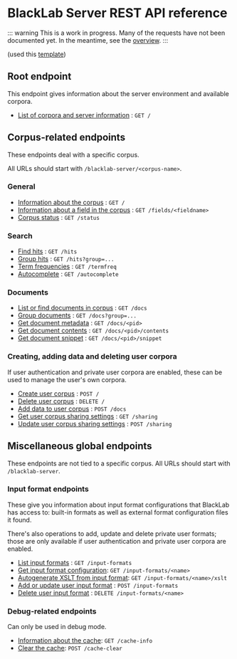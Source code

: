 # BlackLab Server REST API reference

::: warning
This is a work in progress. Many of the requests have not been documented yet. In the meantime, see the [overview](../overview.md).
:::

(used this [template](https://github.com/jamescooke/restapidocs/tree/master/examples))

## Root endpoint

This endpoint gives information about the server environment and available corpora.

* [List of corpora and server information](get.md) : `GET /`


## Corpus-related endpoints

These endpoints deal with a specific corpus.

All URLs should start with `/blacklab-server/<corpus-name>`.

### General

* [Information about the corpus](corpus/get.md) : `GET /`
* [Information about a field in the corpus](corpus/fields/fieldname/get.md) : `GET /fields/<fieldname>`
* [Corpus status](corpus/status/get.md) : `GET /status`

### Search

* [Find hits](corpus/hits/get.md) : `GET /hits`
* [Group hits](corpus/hits-grouped/get.md) : `GET /hits?group=...`
* [Term frequencies](corpus/termfreq/get.md) : `GET /termfreq`
* [Autocomplete](corpus/autocomplete/get.md) : `GET /autocomplete`

### Documents

* [List or find documents in corpus](corpus/docs/get.md) : `GET /docs`
* [Group documents](corpus/docs/get.md) : `GET /docs?group=...`
* [Get document metadata](corpus/docs/pid/get.md) : `GET /docs/<pid>`
* [Get document contents](corpus/docs/pid/contents/get.md) : `GET /docs/<pid>/contents`
* [Get document snippet](corpus/docs/pid/snippet/get.md) : `GET /docs/<pid>/snippet`

### Creating, adding data and deleting user corpora

If user authentication and private user corpora are enabled, these can be used to manage the user's own corpora.

* [Create user corpus](corpus/post.md) : `POST /`
* [Delete user corpus](corpus/delete.md) : `DELETE /`
* [Add data to user corpus](corpus/docs/post.md) : `POST /docs`
* [Get user corpus sharing settings](corpus/sharing/get.md) : `GET /sharing`
* [Update user corpus sharing settings](corpus/sharing/post.md) : `POST /sharing`

## Miscellaneous global endpoints

These endpoints are not tied to a specific corpus.  All URLs should start with `/blacklab-server`.

### Input format endpoints

These give you information about input format configurations that BlackLab has access to: built-in formats as well as external format configuration files it found.

There's also operations to add, update and delete private user formats; those are only available if user authentication and private user corpora are enabled.

* [List input formats](input-formats/get.md) : `GET /input-formats`
* [Get input format configuration](input-formats/name/get.md): `GET /input-formats/<name>`
* [Autogenerate XSLT from input format](input-formats/name/xslt/get.md): `GET /input-formats/<name>/xslt`
* [Add or update user input format](input-formats/post.md) : `POST /input-formats`
* [Delete user input format](input-formats/name/delete.md) : `DELETE /input-formats/<name>`

### Debug-related endpoints

Can only be used in debug mode.

* [Information about the cache](cache-info.md): `GET /cache-info`
* [Clear the cache](cache-clear.md): `POST /cache-clear`

